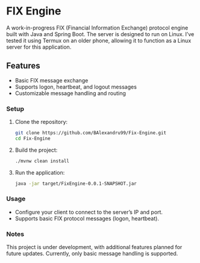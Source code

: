# FIX Engine

A work-in-progress FIX (Financial Information Exchange) protocol engine built with Java and Spring Boot. The server is designed to run on Linux. I’ve tested it using Termux on an older phone, allowing it to function as a Linux server for this application.

## Features

- Basic FIX message exchange
- Supports logon, heartbeat, and logout messages
- Customizable message handling and routing

### Setup

1. Clone the repository:
   ```bash
   git clone https://github.com/BAlexandru99/Fix-Engine.git
   cd Fix-Engine
   ```

2. Build the project:
   ```bash
   ./mvnw clean install
   ```

3. Run the application:
   ```bash
   java -jar target/FixEngine-0.0.1-SNAPSHOT.jar
   ```

### Usage

- Configure your client to connect to the server’s IP and port.
- Supports basic FIX protocol messages (logon, heartbeat).

### Notes

This project is under development, with additional features planned for future updates. Currently, only basic message handling is supported.
